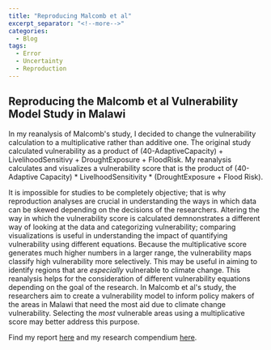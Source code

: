 ```yaml
---
title: "Reproducing Malcomb et al"
excerpt_separator: "<!--more-->"
categories:
  - Blog
tags:
  - Error
  - Uncertainty
  - Reproduction
---
```


## Reproducing the Malcomb et al Vulnerability Model Study in Malawi

In my reanalysis of Malcomb's study, I decided to change the vulnerability calculation to a multiplicative rather than additive one. The original study calculated vulnerability as a product of (40-AdaptiveCapacity) + LivelihoodSensitivy + DroughtExposure + FloodRisk. My reanalysis calculates and visualizes a vulnerability score that is the product of (40-Adaptive Capacity) * LivelhoodSensitivity * (DroughtExposure + Flood Risk). 

It is impossible for studies to be completely objective; that is why reproduction analyses are crucial in understanding the ways in which data can be skewed depending on the decisions of the researchers. Altering the way in which the vulnerability score is calculated demnonstrates a different way of looking at the data and categorizing vulnerability; comparing visualizations is useful in understanding the impact of quantifying vulnerability using different equations. Because the multiplicative score generates much higher numbers in a larger range, the vulnerability maps classify high vulnerability more selectively. This may be useful in aiming to identify regions that are *especially* vulnerable to climate change. This reanalysis helps for the consideration of different vulnerability equations depending on the goal of the research. In Malcomb et al's study, the researchers aim to create a vulnerability model to inform policy makers of the areas in Malawi that need the most aid due to climate change vulnerability. Selecting the *most* vulnerable areas using a multiplicative score may better address this purpose.

Find my report [here](https://audreyrpark.github.io/RPr-Malcomb-2014/) and my research compendium [here](https://github.com/audreyrpark/RPr-Malcomb-2014).